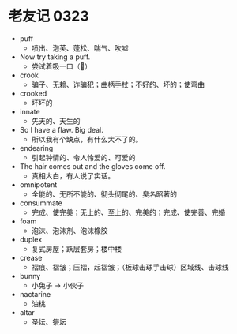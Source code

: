 # 老友记 0323


- puff 
  - 喷出、泡芙、蓬松、喘气、吹嘘
- Now try taking a puff.
  - 尝试着吸一口（🚬）
- crook
  - 骗子、无赖、诈骗犯；曲柄手杖；不好的、坏的；使弯曲
- crooked
  - 坏坏的
- innate
  - 先天的、天生的
- So I have a flaw. Big deal.
  - 所以我有个缺点，有什么大不了的。
- endearing
  - 引起钟情的、令人怜爱的、可爱的
- The hair comes out and the gloves come off.
  - 真相大白，有人说了实话。
- omnipotent
  - 全能的、无所不能的、彻头彻尾的、臭名昭著的
- consummate
  - 完成、使完美；无上的、至上的、完美的；完成、使完善、完婚
- foam
  - 泡沫、泡沫剂、泡沫橡胶
- duplex
  - 复式房屋；跃层套房；楼中楼
- crease
  - 褶痕、褶皱；压褶，起褶皱；（板球击球手击球）区域线、击球线
- bunny
  - 小兔子 -> 小伙子
- nactarine
  - 油桃
- altar
  - 圣坛、祭坛

